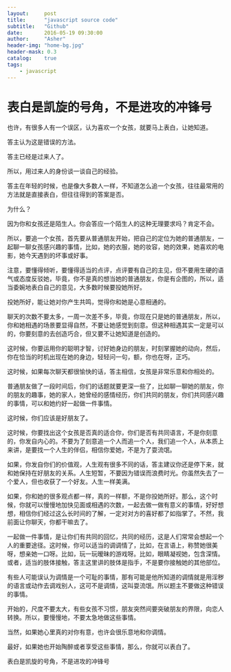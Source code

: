 ```yaml
---
layout:     post
title:      "javascript source code"
subtitle:   "Github"
date:       2016-05-19 09:30:00
author:     "Asher"
header-img: "home-bg.jpg"
header-mask: 0.3
catalog:    true
tags:
    - javascript
---
```


# 表白是凯旋的号角，不是进攻的冲锋号

也许，有很多人有一个误区，认为喜欢一个女孩，就要马上表白，让她知道。

答主认为这是错误的方法。

答主已经是过来人了。

所以，用过来人的身份谈一谈自己的经验。

答主在年轻的时候，也是像大多数人一样，不知道怎么追一个女孩，往往最常用的方法就是直接表白，但往往得到的答案是否。

为什么？

因为你和女孩还是陌生人。你会答应一个陌生人的这种无理要求吗？肯定不会。

所以，要追一个女孩，首先要从普通朋友开始，把自己的定位为她的普通朋友，一起聊一聊女孩感兴趣的事情，比如，她的衣服，她的妆容，她的效果，她喜欢的电影，她今天遇到的坏事或好事。

注意，要懂得倾听，要懂得适当的点评，点评要有自己的主见，但不要用生硬的语气或态度反驳她，毕竟，你不是真的想当她的普通朋友，你是有企图的，所以，适当委婉地表白自己的意见，大多数时候要投她所好。

投她所好，能让她对你产生共鸣，觉得你和她是心意相通的。

聊天的次数不要太多，一周一次差不多，毕竟，你现在只是她的普通朋友，所以，你和她相遇的场景要显得自然，不要让她感觉到刻意。但这种相遇其实一定是可以的，你要刻意的去创造巧合，但又要不让她知道是创造的。

这时候，你要运用你的聪明才智，讨好她身边的朋友，时刻掌握她的动向，然后，你在恰当的时机出现在她的身边，轻轻问一句，额，你也在呀，正巧。

这时候，如果每次聊天都很愉快的话，答主相信，女孩是非常乐意和你相处的。

普通朋友做了一段时间后，你们的话题就要更深一些了，比如聊一聊她的朋友，你的朋友的趣事，她的家人，她曾经的感情经历，你们共同的朋友，你们共同感兴趣的事情，可以和她约好一起做一件事情。

这时候，你们应该是好朋友了。

这时候，你要找出这个女孩是否真的适合你，你们是否有共同语言，不是你刻意的，你发自内心的。不要为了刻意追一个人而追一个人，我们追一个人，从本质上来讲，是要找一个人生的伴侣，相信你爱她，不是为了耍流氓。

如果，你发自你们的价值观，人生观有很多不同的话，答主建议你还是停下来，就和她保持在好朋友的关系。人生短暂，不要因为错误而浪费时光。你虽然失去了一个爱人，但也收获了一个好友。人生一样美满。


如果，你和她的很多观点都一样，真的一样额，不是你投她所好。那么，这个时候，你就可以慢慢地加快见面或相遇的次数，一起去做一做有意义的事情，好好想想，相信你们经过这么长时间的了解，一定对对方的喜好都了如指掌了。不然，我前面让你聊天，你都干嘛去了。

一起做一件事情，是让你们有共同的回忆，共同的经历，这是人们常常会想起一个人的重要途径。这时候，你可以适当的调调情了，比如，在言语上，称赞她很美呀，想亲她一口呀。比如，玩一玩暧昧的游戏呀。比如，眼睛凝视她，包含深情。或者，适当的肢体接触，答主这里讲的肢体是指手，不是要你接触她的其他部位。

有些人可能误认为调情是一个可耻的事情，那有可能是他所知道的调情就是用淫秽的语言或动作去调戏别人，这可不是调情，这叫耍流氓。所以题主不要做这种错误的事情。

开始的，尺度不要太大，有些女孩不习惯，朋友突然间要突破朋友的界限，向恋人转换。所以，要慢慢地，不要太急地做这些事情。

当然，如果她心里真的对你有意，也许会很乐意地和你调情。

最好，如果她也开始陶醉或者享受这些事情，那么，你就可以表白了。

表白是凯旋的号角，不是进攻的冲锋号
